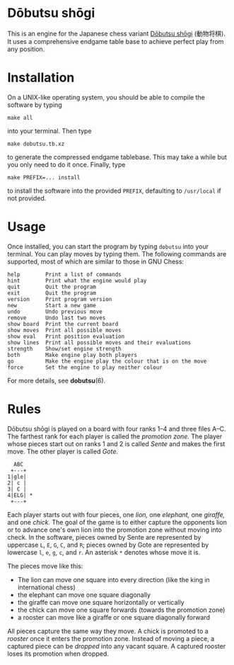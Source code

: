 Dōbutsu shōgi
=============

This is an engine for the Japanese chess variant
[Dōbutsu shōgi]&#x20;(動物将棋).  It uses a comprehensive endgame table
base to achieve perfect play from any position.

Installation
============

On a UNIX-like operating system, you should be able to compile the
software by typing

    make all

into your terminal.  Then type

    make dobutsu.tb.xz

to generate the compressed endgame tablebase.  This may take a while but
you only need to do it once.  Finally, type

    make PREFIX=... install

to install the software into the provided `PREFIX`, defaulting to
`/usr/local` if not provided.

Usage
=====

Once installed, you can start the program by typing `dobutsu` into your
terminal.  You can play moves by typing them.  The following commands
are supported, most of which are similar to those in GNU Chess:

    help        Print a list of commands
    hint        Print what the engine would play
    quit        Quit the program
    exit        Quit the program
    version     Print program version
    new         Start a new game
    undo        Undo previous move
    remove      Undo last two moves
    show board  Print the current board
    show moves  Print all possible moves
    show eval   Print position evaluation
    show lines  Print all possible moves and their evaluations
    strength    Show/set engine strength
    both        Make engine play both players
    go          Make the engine play the colour that is on the move
    force       Set the engine to play neither colour

For more details, see **dobutsu**(6).

Rules
=====

Dōbutsu shōgi is played on a board with four ranks 1–4 and three files
A–C.  The farthest rank for each player is called the *promotion zone.*
The player whose pieces start out on ranks 1 and 2 is called *Sente* and
makes the first move.  The other player is called *Gote.*

      ABC
     +---+
    1|gle|
    2| c |
    3| C |
    4|ELG| *
     +---+

Each player starts out with four pieces, one *lion,* one *elephant,* one
*giraffe,* and one *chick.*  The goal of the game is to either capture
the opponents lion or to advance one's own lion into the promotion zone
without moving into check.  In the software, pieces owned by Sente are
represented by uppercase `L`, `E`, `G`, `C`, and `R`; pieces owned by
Gote are represented by lowercase `l`, `e`, `g`, `c`, and `r`.  An
asterisk `*` denotes whose move it is.

The pieces move like this:

* The lion can move one square into every direction (like the king in
  international chess)
* the elephant can move one square diagonally
* the giraffe can move one square horizontally or vertically
* the chick can move one square forwards (towards the promotion zone)
* a rooster can move like a giraffe or one square diagonally forward

All pieces capture the same way they move.  A chick is promoted to a
*rooster* once it enters the promotion zone.  Instead of moving a piece,
a captured piece can be *dropped* into any vacant square.  A captured
rooster loses its promotion when dropped.

[Dōbutsu shōgi]: https://en.wikipedia.org/wiki/D%C5%8Dbutsu_sh%C5%8Dgi
